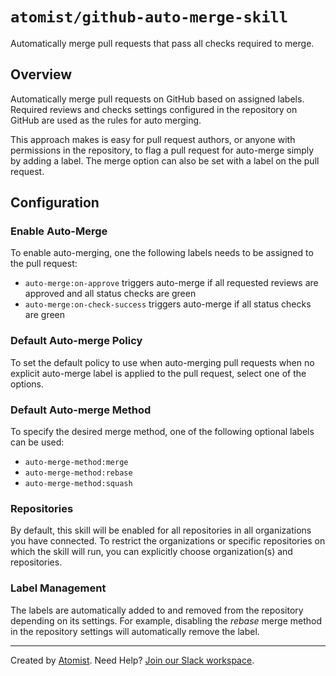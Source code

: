 # `atomist/github-auto-merge-skill`

Automatically merge pull requests that pass all checks required to merge.

## Overview

<!---atomist-skill-readme:start--->

Automatically merge pull requests on GitHub based on assigned labels. Required reviews 
and checks settings configured in the repository on GitHub are used as the rules for auto 
merging. 

This approach makes is easy for pull request authors, or anyone with permissions in the 
repository, to flag a pull request for auto-merge simply by adding a label. The merge 
option can also be set with a label on the pull request.

## Configuration

### Enable Auto-Merge

To enable auto-merging, one the following labels needs to be assigned to the pull request:

 * `auto-merge:on-approve` triggers auto-merge if all requested reviews are approved and all status checks are green
 * `auto-merge:on-check-success` triggers auto-merge if all status checks are green 

### Default Auto-merge Policy

To set the default policy to use when auto-merging pull requests when no explicit auto-merge label is applied to the 
pull request, select one of the options.

### Default Auto-merge Method

To specify the desired merge method, one of the following optional labels can be used:

 * `auto-merge-method:merge`
 * `auto-merge-method:rebase`
 * `auto-merge-method:squash`

### Repositories

By default, this skill will be enabled for all repositories in all organizations you have connected. 
To restrict the organizations or specific repositories on which the skill will run, you can explicitly 
choose organization(s) and repositories.

### Label Management

The labels are automatically added to and removed from the repository depending on its settings.
For example, disabling the _rebase_ merge method in the repository settings will automatically remove the label.

<!---atomist-skill-readme:end--->

---

Created by [Atomist][atomist].
Need Help?  [Join our Slack workspace][slack].

[atomist]: https://atomist.com/ (Atomist - How Teams Deliver Software)
[slack]: https://join.atomist.com/ (Atomist Community Slack) 
